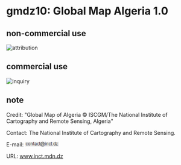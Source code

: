# gmdz10: Global Map Algeria 1.0
## non-commercial use
![attribution](https://globalmaps.github.io/globalmaps/attribution.png)
## commercial use
![inquiry](https://globalmaps.github.io/globalmaps/inquiry.png)

## note
Credit: "Global Map of Algeria © ISCGM/The National Institute of Cartography and Remote Sensing, Algeria" 

Contact: The National Institute of Cartography and Remote Sensing.

E-mail: ![email](email.png)

URL: www.inct.mdn.dz
